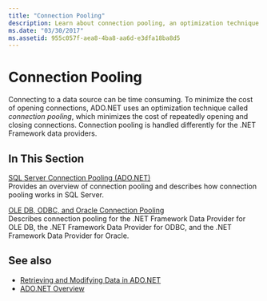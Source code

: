 ```yaml
---
title: "Connection Pooling"
description: Learn about connection pooling, an optimization technique that ADO.NET uses to minimize the cost of opening connections to data sources.
ms.date: "03/30/2017"
ms.assetid: 955c057f-aea8-4ba8-aa6d-e3dfa18ba8d5
---
```

# Connection Pooling

Connecting to a data source can be time consuming. To minimize the cost of opening connections, ADO.NET uses an optimization technique called *connection pooling*, which minimizes the cost of repeatedly opening and closing connections. Connection pooling is handled differently for the .NET Framework data providers.  
  
## In This Section  

 [SQL Server Connection Pooling (ADO.NET)](sql-server-connection-pooling.md)  
 Provides an overview of connection pooling and describes how connection pooling works in SQL Server.  
  
 [OLE DB, ODBC, and Oracle Connection Pooling](ole-db-odbc-and-oracle-connection-pooling.md)  
 Describes connection pooling for the .NET Framework Data Provider for OLE DB, the .NET Framework Data Provider for ODBC, and the .NET Framework Data Provider for Oracle.  
  
## See also

- [Retrieving and Modifying Data in ADO.NET](retrieving-and-modifying-data.md)
- [ADO.NET Overview](ado-net-overview.md)

